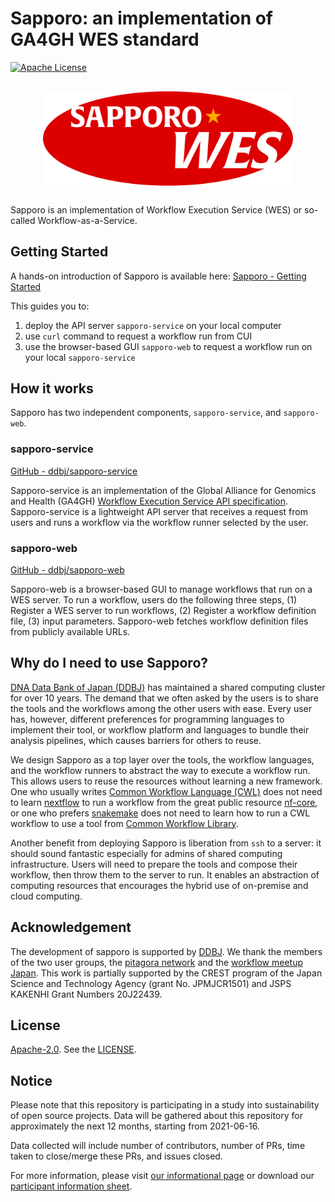 # Sapporo: an implementation of GA4GH WES standard

[![Apache License](https://img.shields.io/badge/license-Apache%202.0-orange.svg?style=flat&color=important)](http://www.apache.org/licenses/LICENSE-2.0)

<img src="https://raw.githubusercontent.com/ddbj/sapporo/master/logo/sapporo-WES.svg" width="400" style="display: block; margin-left: auto; margin-right: auto; margin-top: 30px; margin-bottom: 30px;" alt="sapporo-WES logo">

Sapporo is an implementation of Workflow Execution Service (WES) or so-called Workflow-as-a-Service.

## Getting Started

A hands-on introduction of Sapporo is available here: [Sapporo - Getting Started](https://github.com/ddbj/sapporo/blob/master/docs/GettingStarted.md)

This guides you to:

1. deploy the API server `sapporo-service` on your local computer
1. use `curl` command to request a workflow run from CUI
1. use the browser-based GUI `sapporo-web` to request a workflow run on your local `sapporo-service`

## How it works

Sapporo has two independent components, `sapporo-service`, and `sapporo-web`.

### sapporo-service

[GitHub - ddbj/sapporo-service](https://github.com/ddbj/sapporo-service)

Sapporo-service is an implementation of the Global Alliance for Genomics and Health (GA4GH) [Workflow Execution Service API specification](https://ga4gh.github.io/workflow-execution-service-schemas/docs/). Sapporo-service is a lightweight API server that receives a request from users and runs a workflow via the workflow runner selected by the user.

### sapporo-web

[GitHub - ddbj/sapporo-web](https://github.com/ddbj/sapporo-web)

Sapporo-web is a browser-based GUI to manage workflows that run on a WES server. To run a workflow, users do the following three steps, (1) Register a WES server to run workflows, (2) Register a workflow definition file, (3) input parameters. Sapporo-web fetches workflow definition files from publicly available URLs.

## Why do I need to use Sapporo?

[DNA Data Bank of Japan (DDBJ)](https://ddbj.nig.ac.jp) has maintained a shared computing cluster for over 10 years. The demand that we often asked by the users is to share the tools and the workflows among the other users with ease. Every user has, however, different preferences for programming languages to implement their tool, or workflow platform and languages to bundle their analysis pipelines, which causes barriers for others to reuse.

We design Sapporo as a top layer over the tools, the workflow languages, and the workflow runners to abstract the way to execute a workflow run. This allows users to reuse the resources without learning a new framework. One who usually writes [Common Workflow Language (CWL)](https://commonwl.org) does not need to learn [nextflow](https://nextflow.io) to run a workflow from the great public resource [nf-core](https://nf-co.re), or one who prefers [snakemake](https://snakemake.readthedocs.io/en/stable/index.html) does not need to learn how to run a CWL workflow to use a tool from [Common Workflow Library](https://github.com/common-workflow-library).

Another benefit from deploying Sapporo is liberation from `ssh` to a server: it should sound fantastic especially for admins of shared computing infrastructure. Users will need to prepare the tools and compose their workflow, then throw them to the server to run. It enables an abstraction of computing resources that encourages the hybrid use of on-premise and cloud computing.

## Acknowledgement

The development of sapporo is supported by [DDBJ](https://ddbj.nig.ac.jp). We thank the members of the two user groups, the [pitagora network](https://pitagora-network.org/) and the [workflow meetup Japan](https://workflow-meetup-jp.github.io/). This work is partially supported by the CREST program of the Japan Science and Technology Agency (grant No. JPMJCR1501) and JSPS KAKENHI Grant Numbers 20J22439.

## License

[Apache-2.0](https://www.apache.org/licenses/LICENSE-2.0). See the [LICENSE](https://github.com/ddbj/sapporo-web/blob/master/LICENSE).

## Notice

Please note that this repository is participating in a study into sustainability
 of open source projects. Data will be gathered about this repository for
 approximately the next 12 months, starting from 2021-06-16.

Data collected will include number of contributors, number of PRs, time taken to
 close/merge these PRs, and issues closed.

For more information, please visit
[our informational page](https://sustainable-open-science-and-software.github.io/) or download our [participant information sheet](https://sustainable-open-science-and-software.github.io/assets/PIS_sustainable_software.pdf).
